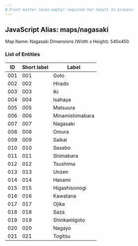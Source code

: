 ```yaml
---
# Front matter (even empty) required for Jekyll to process
---
```


## JavaScript Alias: maps/nagasaki

Map Name: Nagasaki
Dimensions (Width x Height): 540x450





### List of Entities

ID | Short label | Label
---|---|---|
001|001|Goto
002|002|Hirado
003|003|Iki
004|004|Isahaya
005|005|Matsuura
006|006|Minamishimabara
007|007|Nagasaki
008|008|Omura
009|009|Saikai
010|010|Sasebo
011|011|Shimabara
012|012|Tsushima
013|013|Unzen
014|014|Hasami
015|015|Higashisonogi
016|016|Kawatana
017|017|Ojika
018|018|Saza
019|019|Shinkamigoto
020|020|Nagayo
021|021|Togitsu